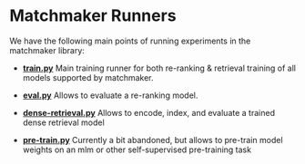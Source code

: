 # Matchmaker Runners

We have the following main points of running experiments in the matchmaker library:

- **[train.py](train.py)** Main training runner for both re-ranking & retrieval training of all models supported by matchmaker.

- **[eval.py](eval.py)** Allows to evaluate a re-ranking model. 

- **[dense-retrieval.py](dense-retrieval.py)** Allows to encode, index, and evaluate a trained dense retrieval model

- **[pre-train.py](pre-train.py)** Currently a bit abandoned, but allows to pre-train model weights on an mlm or other self-supervised pre-training task
